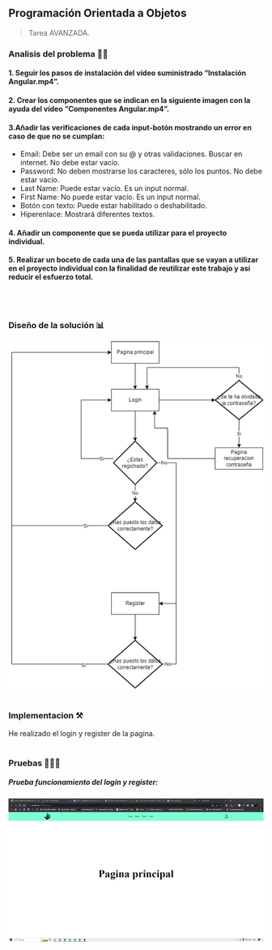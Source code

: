 ## Programación Orientada a Objetos

> Tarea AVANZADA.

### Analisis del problema 👨‍🏫


#### 1. Seguir los pasos de instalación del vídeo suministrado “Instalación Angular.mp4”.

#### 2. Crear los componentes que se indican en la siguiente imagen con la ayuda del vídeo “Componentes Angular.mp4”.

#### 3.Añadir las verificaciones de cada input-botón mostrando un error en caso de que no se cumplan:

- Email: Debe ser un email con su @ y otras validaciones. Buscar en internet. No debe estar vacío.
- Password: No deben mostrarse los caracteres, sólo los puntos. No debe estar vacío.
- Last Name: Puede estar vacío. Es un input normal.
- First Name: No puede estar vacío. Es un input normal.
- Botón con texto: Puede estar habilitado o deshabilitado.
- Hiperenlace: Mostrará diferentes textos.
        
#### 4. Añadir un componente que se pueda utilizar para el proyecto individual.

#### 5. Realizar un boceto de cada una de las pantallas que se vayan a utilizar en el proyecto individual con la finalidad de reutilizar este trabajo y así reducir el esfuerzo total.

    
<br></br>



### Diseño de la solución 📊

![UML](recursos/UML.png)
<br></br>

### Implementacion ⚒

He realizado el login y register de la pagina.
<br></br>

### Pruebas 👨🏻‍💻

##### Prueba funcionamiento del login y register:

![GIF](recursos/prueba1.gif)
